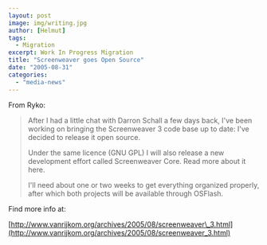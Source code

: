 ```yaml
---
layout: post
image: img/writing.jpg
author: [Helmut]
tags:
  - Migration
excerpt: Work In Progress Migration
title: "Screenweaver goes Open Source"
date: "2005-08-31"
categories: 
  - "media-news"
---
```


From Ryko:

> After I had a little chat with Darron Schall a few days back, I've been working on bringing the Screenweaver 3 code base up to date: I've decided to release it open source.
> 
> Under the same licence (GNU GPL) I will also release a new development effort called Screenweaver Core. Read more about it here.
> 
> I'll need about one or two weeks to get everything organized properly, after which both projects will be available through OSFlash.

Find more info at:

[http://www.vanrijkom.org/archives/2005/08/screenweaver\_3.html](http://www.vanrijkom.org/archives/2005/08/screenweaver_3.html)
